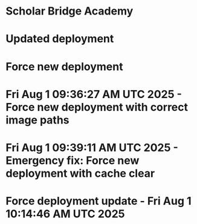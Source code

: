 # Scholar Bridge Academy
# Updated deployment
# Force new deployment
# Fri Aug  1 09:36:27 AM UTC 2025 - Force new deployment with correct image paths
# Fri Aug  1 09:39:11 AM UTC 2025 - Emergency fix: Force new deployment with cache clear
# Force deployment update - Fri Aug  1 10:14:46 AM UTC 2025
